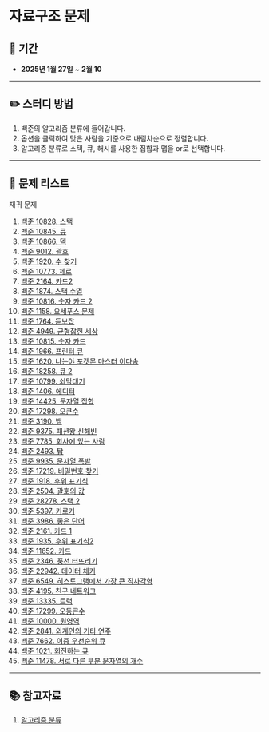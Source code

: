 # 자료구조 문제

## 📅 기간  
- **2025년 1월 27일** ~ **2월 10**

---

## ✏️ 스터디 방법
1. 백준의 알고리즘 분류에 들어갑니다.
2. 옵션을 클릭하여 맞은 사람을 기준으로 내림차순으로 정렬합니다.
3. 알고리즘 분류로 스택, 큐, 해시를 사용한 집합과 맵을 or로 선택합니다.

---

## 📖 문제 리스트

재귀 문제
1. [백준 10828. 스택](https://www.acmicpc.net/problem/10828)
2. [백준 10845. 큐](https://www.acmicpc.net/problem/10845)
3. [백준 10866. 덱](https://www.acmicpc.net/problem/10866)
4. [백준 9012. 괄호](https://www.acmicpc.net/problem/9012)
5. [백준 1920. 수 찾기](https://www.acmicpc.net/problem/1920)
6. [백준 10773. 제로](https://www.acmicpc.net/problem/10773)
7. [백준 2164. 카드2](https://www.acmicpc.net/problem/2164)
8. [백준 1874. 스택 수열](https://www.acmicpc.net/problem/1874)
9. [백준 10816. 숫자 카드 2](https://www.acmicpc.net/problem/10816)
10. [백준 1158. 요세푸스 문제](https://www.acmicpc.net/problem/1158)
11. [백준 1764. 듣보잡](https://www.acmicpc.net/problem/1764)
12. [백준 4949. 균형잡힌 세상](https://www.acmicpc.net/problem/4949)
13. [백준 10815. 숫자 카드](https://www.acmicpc.net/problem/10815)
14. [백준 1966. 프린터 큐](https://www.acmicpc.net/problem/1966)
15. [백준 1620. 나는야 포켓몬 마스터 이다솜](https://www.acmicpc.net/problem/1620)
16. [백준 18258. 큐 2](https://www.acmicpc.net/problem/18258)
17. [백준 10799. 쇠막대기](https://www.acmicpc.net/problem/10799)
18. [백준 1406. 에디터](https://www.acmicpc.net/problem/1406)
19. [백준 14425. 문자열 집합](https://www.acmicpc.net/problem/14425)
20. [백준 17298. 오큰수](https://www.acmicpc.net/problem/17298)
21. [백준 3190. 뱀](https://www.acmicpc.net/problem/3190)
22. [백준 9375. 패션왕 신해빈](https://www.acmicpc.net/problem/9375)
23. [백준 7785. 회사에 있는 사람](https://www.acmicpc.net/problem/7785)
24. [백준 2493. 탑](https://www.acmicpc.net/problem/2493)
25. [백준 9935. 문자열 폭발](https://www.acmicpc.net/problem/9935)
26. [백준 17219. 비밀번호 찾기](https://www.acmicpc.net/problem/17219)
27. [백준 1918. 후위 표기식](https://www.acmicpc.net/problem/1918)
28. [백준 2504. 괄호의 값](https://www.acmicpc.net/problem/2504)
29. [백준 28278. 스택 2](https://www.acmicpc.net/problem/28278)
30. [백준 5397. 키로커](https://www.acmicpc.net/problem/5397)
31. [백준 3986. 좋은 단어](https://www.acmicpc.net/problem/3986)
32. [백준 2161. 카드 1](https://www.acmicpc.net/problem/2161)
33. [백준 1935. 후위 표기식2](https://www.acmicpc.net/problem/1935)
34. [백준 11652. 카드](https://www.acmicpc.net/problem/11652)
35. [백준 2346. 풍선 터뜨리기](https://www.acmicpc.net/problem/2346)
36. [백준 22942. 데이터 체커](https://www.acmicpc.net/problem/22942)
37. [백준 6549. 히스토그램에서 가장 큰 직사각형](https://www.acmicpc.net/problem/6549)
38. [백준 4195. 친구 네트워크](https://www.acmicpc.net/problem/4195)
39. [백준 13335. 트럭](https://www.acmicpc.net/problem/13335)
40. [백준 17299. 오등큰수](https://www.acmicpc.net/problem/17299)
41. [백준 10000. 원영역](https://www.acmicpc.net/problem/10000)
42. [백준 2841. 외계인의 기타 연주](https://www.acmicpc.net/problem/2841)
43. [백준 7662. 이중 우선순위 큐](https://www.acmicpc.net/problem/7662)
44. [백준 1021. 회전하는 큐](https://www.acmicpc.net/problem/1021)
45. [백준 11478. 서로 다른 부분 문자열의 개수](https://www.acmicpc.net/problem/11478)
---

## 📚 참고자료
1. [알고리즘 분류](https://www.acmicpc.net/problemset?sort=ac_desc&tier=6%2C7%2C8%2C9%2C10%2C11%2C12%2C13%2C14%2C15%2C16%2C17%2C18%2C19%2C20&algo=71%2C72%2C136&algo_if=or)
